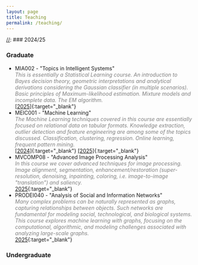 ```yaml
---
layout: page
title: Teaching
permalink: /teaching/
---
```



[//]: # (<u>2024/25</u>)
[//]: ### 2024/25

### Graduate
  - MIA002 - "Topics in Intelligent Systems"<br>
<span style="color: gray;"><i>This is essentially a Statistical Learning course. An introduction to Bayes decision theory, geometric interpretations and analytical 
derivations considering the Gaussian classifier (in multiple scenarios). Basic principles of Maximum-likelihood estimation. Mixture models and incomplete data. The EM algorithm.</i></span><br>
[[2025]](https://sigarra.up.pt/feup/en/UCURR_GERAL.FICHA_UC_VIEW?pv_ocorrencia_id=559506){:target="_blank"} 
  - MEIC001 - "Machine Learning"<br>
<span style="color: gray;"><i>The Machine Learning techniques covered in this course are essentially focused on relational data on tabular formats.
Knowledge extraction, outlier detection and feature engineering are among some of the topics discussed. Classification, clustering, regression. Online learning, frequent pattern mining.</i></span><br>
[[2024]](https://sigarra.up.pt/feup/en/UCURR_GERAL.FICHA_UC_VIEW?pv_ocorrencia_id=540676){:target="_blank"} 
[[2025]](https://sigarra.up.pt/feup/en/UCURR_GERAL.FICHA_UC_VIEW?pv_ocorrencia_id=560265){:target="_blank"} 
  - MVCOMP08 - "Advanced Image Processing Analysis"<br>
<span style="color: gray;"><i>In this course we cover advanced techniques for image processing. 
Image alignment, segmentation, enhancement/restoration (super-resolution, denoising, inpainting, coloring, i.e. image-to-image "translation") and saliency.</i></span><br>
[2025](https://sigarra.up.pt/feup/en/UCURR_GERAL.FICHA_UC_VIEW?pv_ocorrencia_id=539958){:target="_blank"} 
  - PRODEI040 - "Analysis of Social and Information Networks"<br>
<span style="color: gray;"><i>Many complex problems can be naturally represented as graphs, capturing relationships between objects. 
Such networks are fundamental for modeling social, technological, and biological systems. 
This course explores machine learning with graphs, focusing on the computational, algorithmic, and modeling challenges associated with analyzing large-scale graphs.</i></span><br>
[2025](https://sigarra.up.pt/feup/en/UCURR_GERAL.FICHA_UC_VIEW?pv_ocorrencia_id=540893){:target="_blank"}



### Undergraduate

